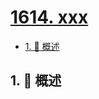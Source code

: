 # [1614. xxx](https://github.com/Tdahuyou/TNotes.leetcode/tree/main/notes/1614.%20xxx)

<!-- region:toc -->

- [1. 📝 概述](#1--概述)

<!-- endregion:toc -->

## 1. 📝 概述
